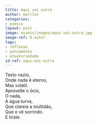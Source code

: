 ```yaml
---
title: Aqui vai outra
author: marllus
categories:
- poesia
layout: post
image: assets/images/aqui-vai-outra.jpg
image-ref: O autor
tags:
- reflexao
- pensamento
- aleatoriedade
id-ref: aqui-vai-outra
---
```


Texto vazio,<br> 
Onde nada é eterno,<br>
Mas volátil.<br>
Aproveite o ócio,<br>
O nada,<br>
A água turva,<br>
Que clareia a multidão,<br>
Que o vê sorrindo.<br>
E triste.<br>
